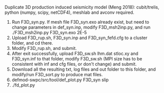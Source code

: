 Duplicate 3D production induced seismicity model (Meng 2018): cubit/trelis, python (numpy, scipy, netCDF4), meshlab and avconv required. 
1. Run F3D_syn.py. If mesh file F3D_syn.exo already exist, but need to change parameters in def_syn.inp, modify F3D_msh2inp.py, and run ./F3D_msh2inp.py F3D_syn.exo 2E-5 
2. Upload F3D_rup.sh, F3D_syn.inp and F3D_syn_fefd.cfg to a cluster folder, and cd there.
3. Modify F3D_rup.sh, and submit. 
4. After exit successfully, upload F3D_sw.sh lhm.dat stloc.xy and F3D_syn.inf to that folder, modify F3D_sw.sh (MPI size has to be consistent with inf and cfg files, or don't change) and submit.
5. Download all the resulting txt, log files and out folder to this folder, and modify/run F3D_sort.py to produce mat files. 
6. defmod-swpc/src/tool/def_plot.py F3D_syn slip 
7. ./fd_plot.py  
